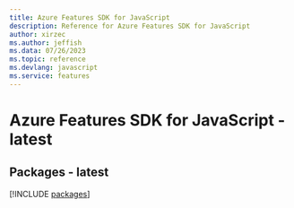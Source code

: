 ```yaml
---
title: Azure Features SDK for JavaScript
description: Reference for Azure Features SDK for JavaScript
author: xirzec
ms.author: jeffish
ms.data: 07/26/2023
ms.topic: reference
ms.devlang: javascript
ms.service: features
---
```

# Azure Features SDK for JavaScript - latest
## Packages - latest
[!INCLUDE [packages](features-index.md)]